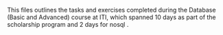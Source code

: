 This files outlines the tasks and exercises completed during the Database (Basic and Advanced) course at ITI, which spanned 10 days as part of the scholarship program and 2 days for nosql
.
